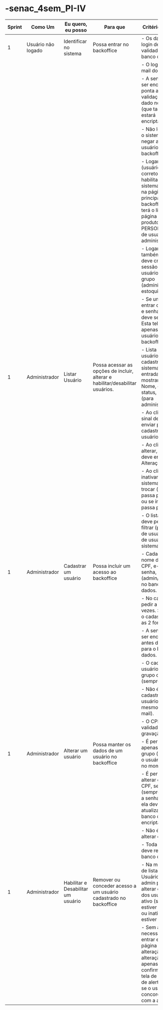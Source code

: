 # -senac_4sem_PI-IV

| Sprint | Como Um                 | Eu quero, eu posso         | Para que                                  | Critério de aceite |
|--------|-------------------------|----------------------------|-------------------------------------------|--------------------|
| 1      | Usuário não logado      | Identificar no sistema     | Possa entrar no backoffice               | - Os dados de login devem ser validados no banco de dados.  
|        |                         |                            |                                           | - O login é o e-mail do usuário.  
|        |                         |                            |                                           | - A senha deve ser encriptada na ponta antes de validação com o dado no banco (que também estará encriptado).  
|        |                         |                            |                                           | - Não localizando, o sistema deve negar a entrada do usuário no backoffice.  
|        |                         |                            |                                           | - Logando (usuário e senha corretos e habilitado), o sistema deve cair na página principal do backoffice, onde terá o link para a página de lista de produtos (todos PERSONAS) e lista de usuários para administrador.  
|        |                         |                            |                                           | - Logando, também o sistema deve criar a sessão com o usuário e seu grupo (administrador ou estoquista).  
|        |                         |                            |                                           | - Se um cliente entrar com e-mail e senha, o mesmo deve ser rejeitado. Esta tela de login é apenas para usuários de backoffice.  
| 1      | Administrador           | Listar Usuário             | Possa acessar as opções de incluir, alterar e habilitar/desabilitar usuários. | - Lista todos os usuários cadastrados no sistema na entrada da tela, mostrando o Nome, e-mail, status, Grupo (para administrador).  
|        |                         |                            |                                           | - Ao clicar no sinal de "+", deve enviar para cadastro de usuário (incluir).  
|        |                         |                            |                                           | - Ao clicar em alterar, o sistema deve enviar para Alteração.  
|        |                         |                            |                                           | - Ao clicar em inativar/reativar, o sistema deverá trocar (se ativo passa para inativo ou se inativo passa para ativo).  
|        |                         |                            |                                           | - O listar usuários deve permitir filtrar (por nome de usuário) a lista de usuários do sistema.  
| 1      | Administrador           | Cadastrar um usuário       | Possa incluir um acesso ao backoffice    | - Cadastrar o nome do usuário, CPF, e-mail, senha, grupo (admin/estoquista) no banco de dados.  
|        |                         |                            |                                           | - No cadastro, pedir a senha 2 vezes. Só permitir o cadastro quando as 2 forem iguais.  
|        |                         |                            |                                           | - A senha deve ser encriptada antes de enviar para o banco de dados.  
|        |                         |                            |                                           | - O cadastro de usuário cadastra o grupo como ativo (sempre).  
|        |                         |                            |                                           | - Não é permitido cadastrar dois usuários com o mesmo login (e-mail).  
|        |                         |                            |                                           | - O CPF deve ser validado antes da gravação.  
| 1      | Administrador           | Alterar um usuário         | Possa manter os dados de um usuário no backoffice | - É permitido apenas alterar o grupo (se não for o usuário logado no momento).  
|        |                         |                            |                                           | - É permitido alterar o nome, CPF, senha (sempre validando a senha 2 vezes) e ela deve ser atualizada no banco de forma encriptada.  
|        |                         |                            |                                           | - Não é permitido alterar o e-mail.  
|        |                         |                            |                                           | - Toda alteração deve refletir no banco de dados.  
| 1      | Administrador           | Habilitar e Desabilitar um usuário | Remover ou conceder acesso a um usuário cadastrado no backoffice | - Na mesma tela de listagem de Usuário, o usuário admin poderá alterar o status dos usuários para ativo (se ele estiver inativado) ou inativar (se ele estiver ativo).  
|        |                         |                            |                                           | - Sem a necessidade de entrar em outra página para alteração. A alteração deve apenas ser confirmada por tela de mensagem de alerta pedindo se o usuário concorda ou não com a alteração.  

